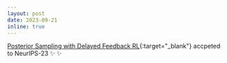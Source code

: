 ```yaml
---
layout: post
date: 2023-09-21
inline: true
---
```


[Posterior Sampling with Delayed Feedback RL](){:target="\_blank"} accpeted to NeurIPS-23 :sparkles:  :sparkles:



